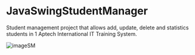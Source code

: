 # JavaSwingStudentManager

Student management project that allows add, update, delete and statistics students in 1 Aptech International IT Training System.

![imageSM](https://user-images.githubusercontent.com/54639734/91124667-df74a500-e6c9-11ea-8efb-ac547d449f89.PNG)
